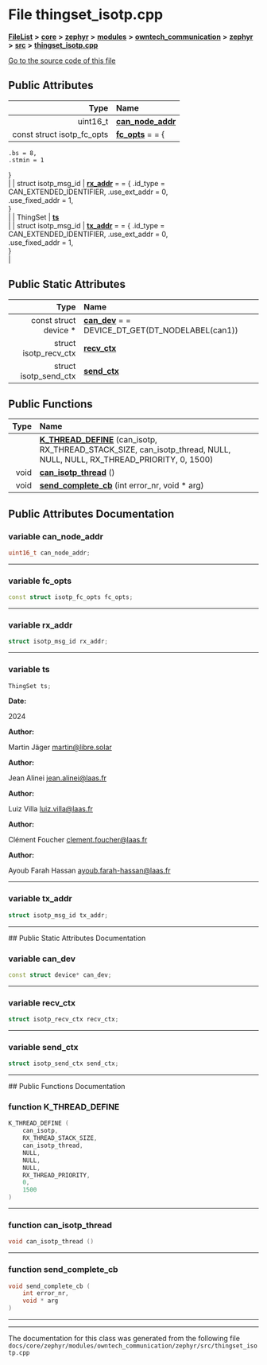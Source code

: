 

# File thingset\_isotp.cpp



[**FileList**](files.md) **>** [**core**](dir_771164b9325b04f1442f7a3ffa8ecb89.md) **>** [**zephyr**](dir_09002e7ce91f09aeb040dfd1861a47f4.md) **>** [**modules**](dir_6d0fb8ab814c517e7f155fb837e32f72.md) **>** [**owntech\_communication**](dir_c4fe9b0224a9586dd317852c3c5604f8.md) **>** [**zephyr**](dir_ed8beaa694e779377b0049b01e5ade22.md) **>** [**src**](dir_1a412f239039e530bef8001f48cd80a4.md) **>** [**thingset\_isotp.cpp**](thingset__isotp_8cpp.md)

[Go to the source code of this file](thingset__isotp_8cpp_source.md)
























## Public Attributes

| Type | Name |
| ---: | :--- |
|  uint16\_t | [**can\_node\_addr**](#variable-can_node_addr)  <br> |
|  const struct isotp\_fc\_opts | [**fc\_opts**](#variable-fc_opts)   = = {
    .bs = 8,                
    .stmin = 1              
}<br> |
|  struct isotp\_msg\_id | [**rx\_addr**](#variable-rx_addr)   = = {
    .id\_type = CAN\_EXTENDED\_IDENTIFIER,
    .use\_ext\_addr = 0,      
    .use\_fixed\_addr = 1,    
}<br> |
|  ThingSet | [**ts**](#variable-ts)  <br> |
|  struct isotp\_msg\_id | [**tx\_addr**](#variable-tx_addr)   = = {
    .id\_type = CAN\_EXTENDED\_IDENTIFIER,
    .use\_ext\_addr = 0,      
    .use\_fixed\_addr = 1,    
}<br> |


## Public Static Attributes

| Type | Name |
| ---: | :--- |
|  const struct device \* | [**can\_dev**](#variable-can_dev)   = = DEVICE\_DT\_GET(DT\_NODELABEL(can1))<br> |
|  struct isotp\_recv\_ctx | [**recv\_ctx**](#variable-recv_ctx)  <br> |
|  struct isotp\_send\_ctx | [**send\_ctx**](#variable-send_ctx)  <br> |














## Public Functions

| Type | Name |
| ---: | :--- |
|   | [**K\_THREAD\_DEFINE**](#function-k_thread_define) (can\_isotp, RX\_THREAD\_STACK\_SIZE, can\_isotp\_thread, NULL, NULL, NULL, RX\_THREAD\_PRIORITY, 0, 1500) <br> |
|  void | [**can\_isotp\_thread**](#function-can_isotp_thread) () <br> |
|  void | [**send\_complete\_cb**](#function-send_complete_cb) (int error\_nr, void \* arg) <br> |




























## Public Attributes Documentation




### variable can\_node\_addr 

```C++
uint16_t can_node_addr;
```




<hr>



### variable fc\_opts 

```C++
const struct isotp_fc_opts fc_opts;
```




<hr>



### variable rx\_addr 

```C++
struct isotp_msg_id rx_addr;
```




<hr>



### variable ts 


```C++
ThingSet ts;
```





**Date:**

2024 




**Author:**

Martin Jäger [martin@libre.solar](mailto:martin@libre.solar) 




**Author:**

Jean Alinei [jean.alinei@laas.fr](mailto:jean.alinei@laas.fr) 




**Author:**

Luiz Villa [luiz.villa@laas.fr](mailto:luiz.villa@laas.fr) 




**Author:**

Clément Foucher [clement.foucher@laas.fr](mailto:clement.foucher@laas.fr) 




**Author:**

Ayoub Farah Hassan [ayoub.farah-hassan@laas.fr](mailto:ayoub.farah-hassan@laas.fr) 





        

<hr>



### variable tx\_addr 

```C++
struct isotp_msg_id tx_addr;
```




<hr>
## Public Static Attributes Documentation




### variable can\_dev 

```C++
const struct device* can_dev;
```




<hr>



### variable recv\_ctx 

```C++
struct isotp_recv_ctx recv_ctx;
```




<hr>



### variable send\_ctx 

```C++
struct isotp_send_ctx send_ctx;
```




<hr>
## Public Functions Documentation




### function K\_THREAD\_DEFINE 

```C++
K_THREAD_DEFINE (
    can_isotp,
    RX_THREAD_STACK_SIZE,
    can_isotp_thread,
    NULL,
    NULL,
    NULL,
    RX_THREAD_PRIORITY,
    0,
    1500
) 
```




<hr>



### function can\_isotp\_thread 

```C++
void can_isotp_thread () 
```




<hr>



### function send\_complete\_cb 

```C++
void send_complete_cb (
    int error_nr,
    void * arg
) 
```




<hr>

------------------------------
The documentation for this class was generated from the following file `docs/core/zephyr/modules/owntech_communication/zephyr/src/thingset_isotp.cpp`

